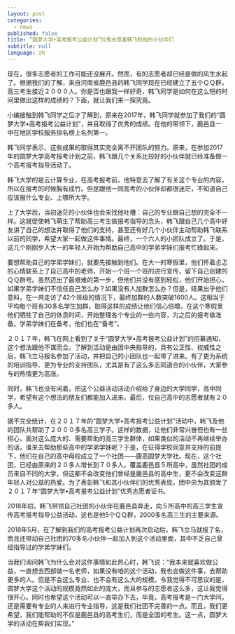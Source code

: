 ```yaml
---
layout: post
categories:
  - news
published: false
title: “圆梦大学•高考报考公益计划”优秀志愿者韩飞和他的小伙伴们
subtitle: null
language: zh
---
```

现在，很多志愿者的工作可能还没展开。然而，有的志愿者却已经是做的风生水起了。根据我们的了解，来自河南省鹿邑县的韩飞同学现在已经建立了五个ＱＱ群，高三考生接近２０００人。你是否也跟我一样好奇，韩飞同学是如何在这么短的时间里做出这样的成绩的？下面，就让我们来一探究竟。

小编接触到韩飞同学之后才了解到，原来在2017年，韩飞同学就参加了我们的“圆梦大学•高考报考公益计划”，并且取得了优秀的成绩。在他的带领下，鹿邑县一中在地区学校服务排名榜上名列第一。

韩飞同学表示，这些成果的取得其实完全离不开团队的努力。原来，在参加2017年的圆梦大学高考报考计划之前，韩飞跟几个关系比较好的小伙伴就已经准备做一个高考报考指导活动了。

韩飞大学的是云计算专业，在高考报考前，他特意去了解了有关这个专业的内容，所以在报考的时候胸有成竹。但是跟他一同高考的小伙伴却都很迷茫，不知道自己应该报什么专业、上哪所大学。

上了大学后，当初迷茫的小伙伴也会来找他吐槽：自己的专业跟自己想的完全不一样。这就促使韩飞萌生了帮助高三考生做报考指导的念头，韩飞跟自己几个高中好友讲了自己的想法并取得了他们的支持，甚至还有好几个小伙伴主动帮助韩飞联系以前的同学，希望大家一起做这件事情。最终，一个六人的小团队成立了。于是，这几个刚刚步入大一的年轻人开始为帮助自己高中的学弟学妹们报考忙碌起来。

要想帮助自己的学弟学妹们，就要先接触到他们。在大一的寒假里，他们怀着忐忑的心情联系上了自己高中的老师，开始一个班一个班的进行宣传，留下自己创建的ＱＱ群号。虽然迈出了最艰难的第一步，但他们并没有感到轻松，他们开始担心，如果学弟学妹们不信任自己怎么办？如果没有人加群怎么办？但是，结果出乎他们意料，在一共走访了42个班级的情况下，最终加群的人数突破1600人。这相当于平均每个班有30多名学生加群，取得这样的成绩让他们信心倍增。在这个寒假里他们牺牲了自己的休息时间，开始整理各个专业的一些内容，为之后的报考做准备。学弟学妹们在备考，他们也在“备考”。

２０１７年，韩飞在网上看到了关于“圆梦大学•高考报考公益计划”的招募通知，这个想法跟他不谋而合。了解到活动是由团中央指导的，具有公正性、权威性之后，韩飞立马报名参加了活动，并把自己的小团队也一起带了进来。有了更为系统的培训指导、更为专业的支持团队，尤其是有了这么多志同道合的小伙伴，大家参与的热情更为高涨。

同时，韩飞也没有闲着，把这个公益活动活动介绍给了身边的大学同学，高中同学，希望有这个想法的朋友们都能加入进来。最后，仅自己高中的志愿者就有２０多人。

据不完全统计，在２０１７年的“圆梦大学•高考报考公益计划”活动中，韩飞及他的团队共帮助了２０００多名高三学子。这样的数据，让他们非常兴奋但也有一丝担心，面对这么庞大的、需要帮助的高三学生群体，如果类似的活动不再继续举办的话，谁来去帮助那些高中的学弟学妹呢？于是，在征得学校同意并支持的前提下，他们在自己的高中母校成立了一个社团——鹿高圆梦大学社。现在，这个社团，已经由原来的２０多人增长到７０多人，覆盖鹿邑县５所高中，虽然社团的成员来自不同的大学，但这都不会改变他们曾经是鹿邑县的高中生，更不会改变这群年轻人对公益的热爱。为了表彰韩飞和其小伙伴们的优秀表现，团中央为其颁发了２０１７年“圆梦大学•高考报考公益计划”优秀志愿者证书。

2018年初，韩飞带领自己社团的小伙伴在鹿邑县奔走，向５所高中的高三学生宣传高考报考指导公益活动，这也是他5个ＱＱ群，2000多名高三生的主要来源。

2018年5月，在了解到我们的高考报考公益计划再次启动后，韩飞立马就报了名，而且还带动自己社团的70多名小伙伴一起加入到这个活动里面，其中不乏自己曾经指导过的学弟学妹们。

当我们询问韩飞为什么会对这件事情如此热心时，韩飞说：“我本来就喜欢做公益，一直想去西部做一名老师，如果没有咱的这个活动，我也会做这件事，去帮助更多的人。但是不会这么专业、也不会有这么大的规模。令我觉得不可思议的是，圆梦大学这个活动的规模竟然如此的庞大，而且参与的志愿者这么多，这让我觉得很开心。同时也希望这个活动可以一直举办下去，毕竟，高考报考是一门大学问，还是需要有专业的人来进行专业指导，这是我们社团不完善的一点。而且，我们更希望，我们能帮助的不仅是鹿邑县的高考生们，而是全国的考生。这一点，圆梦大学的活动在帮我们实现。”

